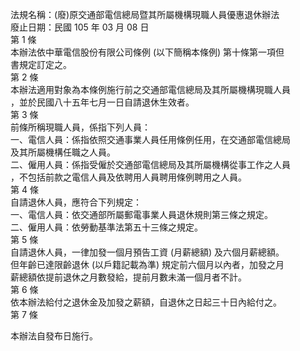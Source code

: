 法規名稱：(廢)原交通部電信總局暨其所屬機構現職人員優惠退休辦法  
廢止日期：民國 105 年 03 月 08 日  
第 1 條  
本辦法依中華電信股份有限公司條例 (以下簡稱本條例) 第十條第一項但  
書規定訂定之。  
第 2 條  
本辦法適用對象為本條例施行前之交通部電信總局及其所屬機構現職人員  
，並於民國八十五年七月一日自請退休生效者。  
第 3 條  
前條所稱現職人員，係指下列人員：  
一、電信人員：係指依照交通事業人員任用條例任用，在交通部電信總局  
及其所屬機構任職之人員。  
二、僱用人員：係指受僱於交通部電信總局及其所屬機構從事工作之人員  
，不包括前款之電信人員及依聘用人員聘用條例聘用之人員。  
第 4 條  
自請退休人員，應符合下列規定：  
一、電信人員：依交通部所屬郵電事業人員退休規則第三條之規定。  
二、僱用人員：依勞動基準法第五十三條之規定。  
第 5 條  
自請退休人員，一律加發一個月預告工資 (月薪總額) 及六個月薪總額。  
但年齡已達限齡退休 (以戶籍記載為準) 規定前六個月以內者，加發之月  
薪總額依提前退休之月數發給，提前月數未滿一個月者不計。  
第 6 條  
依本辦法給付之退休金及加發之薪額，自退休之日起三十日內給付之。  
第 7 條  


本辦法自發布日施行。  


